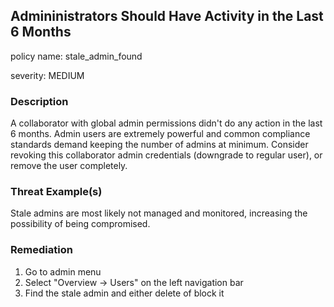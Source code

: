 
## Admininistrators Should Have Activity in the Last 6 Months
policy name: stale_admin_found

severity: MEDIUM

### Description
A collaborator with global admin permissions didn't do any action in the last 6 months. Admin users are extremely powerful and common compliance standards demand keeping the number of admins at minimum. Consider revoking this collaborator admin credentials (downgrade to regular user), or remove the user completely.

### Threat Example(s)
Stale admins are most likely not managed and monitored, increasing the possibility of being compromised.



### Remediation
1. Go to admin menu
2. Select "Overview -> Users" on the left navigation bar
3. Find the stale admin and either delete of block it


